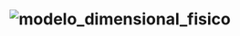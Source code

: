 # ![modelo_dimensional_fisico](https://github.com/guilhermefritz/ModeloDW_orcamento_despesa/assets/126536587/00084f44-5545-4db8-889f-5c8e88345599)

